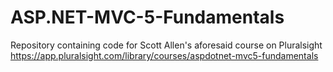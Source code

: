 # ASP.NET-MVC-5-Fundamentals
Repository containing code for Scott Allen's aforesaid course on Pluralsight https://app.pluralsight.com/library/courses/aspdotnet-mvc5-fundamentals
